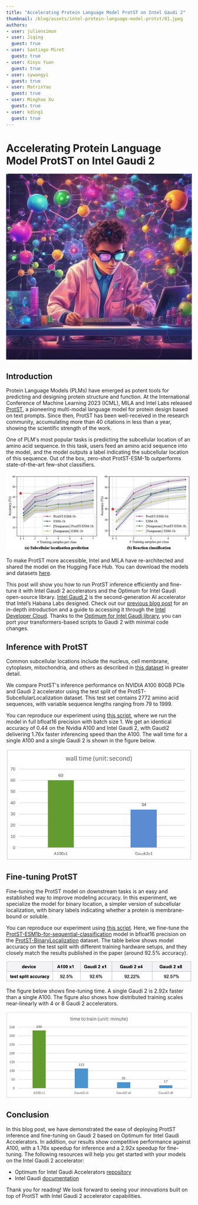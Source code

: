 ```yaml
---
title: "Accelerating Protein Language Model ProtST on Intel Gaudi 2"
thumbnail: /blog/assets/intel-protein-language-model-protst/01.jpeg
authors:
- user: juliensimon
- user: Jiqing
  guest: true
- user: Santiago Miret
  guest: true
- user: Xinyu Yuan
  guest: true
- user: sywangyi
  guest: true
- user: MatrixYao
  guest: true
- user: Minghao Xu
  guest: true
- user: kding1
  guest: true
---
```


# Accelerating Protein Language Model ProtST on Intel Gaudi 2

<p align="center">
 <img src="assets/intel-protein-language-model-protst/01.jpeg" alt="A teenage scientist creating molecules with computers and artificial intelligence" width="512"><br>
</p>

## Introduction

Protein Language Models (PLMs) have emerged as potent tools for predicting and designing protein structure and function. At the International Conference of Machine Learning 2023 (ICML), MILA and Intel Labs released [ProtST](https://proceedings.mlr.press/v202/xu23t.html), a pioneering multi-modal language model for protein design based on text prompts. Since then, ProtST has been well-received in the research community, accumulating more than 40 citations in less than a year, showing the scientific strength of the work.

One of PLM's most popular tasks is predicting the subcellular location of an amino acid sequence. In this task, users feed an amino acid sequence into the model, and the model outputs a label indicating the subcellular location of this sequence. Out of the box, zero-shot ProtST-ESM-1b outperforms state-of-the-art few-shot classifiers.

<kbd>
  <img src="assets/intel-protein-language-model-protst/02.png">
</kbd>

To make ProtST more accessible, Intel and MILA have re-architected and shared the model on the Hugging Face Hub. You can download the models and datasets [here](https://huggingface.co/mila-intel). 

This post will show you how to run ProtST inference efficiently and fine-tune it with Intel Gaudi 2 accelerators and the Optimum for Intel Gaudi open-source library. [Intel Gaudi 2](https://habana.ai/products/gaudi2/) is the second-generation AI  accelerator that Intel’s Habana Labs designed. Check out our [previous blog post](https://huggingface.co/blog/habana-gaudi-2-bloom#habana-gaudi2) for an in-depth introduction and a guide to accessing it through the [Intel Developer Cloud](https://cloud.intel.com). Thanks to the [Optimum for Intel Gaudi library](https://github.com/huggingface/optimum-habana), you can port your transformers-based scripts to Gaudi 2 with minimal code changes.

## Inference with ProtST

Common subcellular locations include the nucleus, cell membrane, cytoplasm, mitochondria, and others as described in [this dataset](https://huggingface.co/datasets/mila-intel/subloc_template) in greater detail.

We compare ProtST's inference performance on NVIDIA A100 80GB PCIe and Gaudi 2 accelerator using the test split of the ProtST-SubcellularLocalization dataset. This test set contains 2772 amino acid sequences, with variable sequence lengths ranging from 79 to 1999.

You can reproduce our experiment using [this script](https://github.com/huggingface/optimum-habana/tree/main/examples/protein-folding#single-hpu-inference-for-zero-shot-evaluation), where we run the model in full bfloat16 precision with batch size 1. We get an identical accuracy of 0.44 on the Nvidia A100 and Intel Gaudi 2, with Gaudi2 delivering 1.76x faster inferencing speed than the A100. The wall time for a single A100 and a single Gaudi 2 is shown in the figure below. 

<kbd>
  <img src="assets/intel-protein-language-model-protst/03.png">
</kbd>

## Fine-tuning ProtST

Fine-tuning the ProtST model on downstream tasks is an easy and established way to improve modeling accuracy. In this experiment, we specialize the model for binary location, a simpler version of subcellular localization, with binary labels indicating whether a protein is membrane-bound or soluble.

You can reproduce our experiment using [this script](https://github.com/huggingface/optimum-habana/tree/main/examples/protein-folding#multi-hpu-finetune-for-sequence-classification-task). Here, we fine-tune the [ProtST-ESM1b-for-sequential-classification](https://huggingface.co/mila-intel/protst-esm1b-for-sequential-classification) model in bfloat16 precision on the [ProtST-BinaryLocalization](https://huggingface.co/datasets/mila-intel/ProtST-BinaryLocalization) dataset.  The table below shows model accuracy on the test split with different training hardware setups, and they closely match the results published in the paper (around 92.5% accuracy).

<kbd>
  <img src="assets/intel-protein-language-model-protst/04.png">
</kbd>

The figure below shows fine-tuning time. A single Gaudi 2 is 2.92x faster than a single A100. The figure also shows how distributed training scales near-linearly with 4 or 8 Gaudi 2 accelerators.

<kbd>
  <img src="assets/intel-protein-language-model-protst/05.png">
</kbd>

## Conclusion

In this blog post, we have demonstrated the ease of deploying ProtST inference and fine-tuning on Gaudi 2 based on Optimum for Intel Gaudi Accelerators. In addition, our results show competitive performance against A100, with a 1.76x speedup for inference and a 2.92x speedup for fine-tuning.
The following resources will help you get started with your models on the Intel Gaudi 2 accelerator:

* Optimum for Intel Gaudi Accelerators [repository](https://github.com/huggingface/optimum-habana)
* Intel Gaudi [documentation](https://docs.habana.ai/en/latest/index.html) 


Thank you for reading! We look forward to seeing your innovations built on top of ProtST with Intel Gaudi 2 accelerator capabilities.

